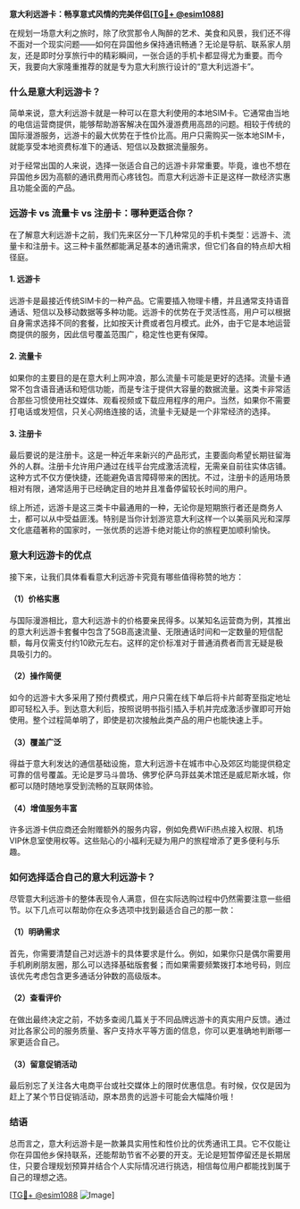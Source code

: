 **意大利远游卡：畅享意式风情的完美伴侣[[TG💪+ @esim1088](https://t.me/s/esim1088)]**

在规划一场意大利之旅时，除了欣赏那令人陶醉的艺术、美食和风景，我们还不得不面对一个现实问题——如何在异国他乡保持通讯畅通？无论是导航、联系家人朋友，还是即时分享旅行中的精彩瞬间，一张合适的手机卡都显得尤为重要。而今天，我要向大家隆重推荐的就是专为意大利旅行设计的“意大利远游卡”。

### 什么是意大利远游卡？

简单来说，意大利远游卡就是一种可以在意大利使用的本地SIM卡。它通常由当地的电信运营商提供，能够帮助游客解决在国外漫游费用高昂的问题。相较于传统的国际漫游服务，远游卡的最大优势在于性价比高。用户只需购买一张本地SIM卡，就能享受本地资费标准下的通话、短信以及数据流量服务。

对于经常出国的人来说，选择一张适合自己的远游卡非常重要。毕竟，谁也不想在异国他乡因为高额的通讯费用而心疼钱包。而意大利远游卡正是这样一款经济实惠且功能全面的产品。

### 远游卡 vs 流量卡 vs 注册卡：哪种更适合你？

在了解意大利远游卡之前，我们先来区分一下几种常见的手机卡类型：远游卡、流量卡和注册卡。这三种卡虽然都能满足基本的通讯需求，但它们各自的特点却大相径庭。

#### 1. 远游卡

远游卡是最接近传统SIM卡的一种产品。它需要插入物理卡槽，并且通常支持语音通话、短信以及移动数据等多种功能。远游卡的优势在于灵活性高，用户可以根据自身需求选择不同的套餐，比如按天计费或者包月模式。此外，由于它是本地运营商提供的服务，因此信号覆盖范围广，稳定性也更有保障。

#### 2. 流量卡

如果你的主要目的是在意大利上网冲浪，那么流量卡可能是更好的选择。流量卡通常不包含语音通话和短信功能，而是专注于提供大容量的数据流量。这类卡非常适合那些习惯使用社交媒体、观看视频或下载应用程序的用户。当然，如果你不需要打电话或发短信，只关心网络连接的话，流量卡无疑是一个非常经济的选择。

#### 3. 注册卡

最后要说的是注册卡。这是一种近年来新兴的产品形式，主要面向希望长期驻留海外的人群。注册卡允许用户通过在线平台完成激活流程，无需亲自前往实体店铺。这种方式不仅方便快捷，还能避免语言障碍带来的困扰。不过，注册卡的适用场景相对有限，通常适用于已经确定目的地并且准备停留较长时间的用户。

综上所述，远游卡是这三类卡中最通用的一种，无论你是短期旅行者还是商务人士，都可以从中受益匪浅。特别是当你计划游览意大利这样一个以美丽风光和深厚文化底蕴著称的国家时，一张优质的远游卡绝对能让你的旅程更加顺利愉快。

### 意大利远游卡的优点

接下来，让我们具体看看意大利远游卡究竟有哪些值得称赞的地方：

#### （1）价格实惠

与国际漫游相比，意大利远游卡的价格要亲民得多。以某知名运营商为例，其推出的意大利远游卡套餐中包含了5GB高速流量、无限通话时间和一定数量的短信配额，每月仅需支付约10欧元左右。这样的定价标准对于普通消费者而言无疑是极具吸引力的。

#### （2）操作简便

如今的远游卡大多采用了预付费模式，用户只需在线下单后将卡片邮寄至指定地址即可轻松入手。到达意大利后，按照说明书指引插入手机并完成激活步骤即可开始使用。整个过程简单明了，即使是初次接触此类产品的用户也能快速上手。

#### （3）覆盖广泛

得益于意大利发达的通信基础设施，意大利远游卡在城市中心及郊区均能提供稳定可靠的信号覆盖。无论是罗马斗兽场、佛罗伦萨乌菲兹美术馆还是威尼斯水城，你都可以随时随地享受到流畅的互联网体验。

#### （4）增值服务丰富

许多远游卡供应商还会附赠额外的服务内容，例如免费WiFi热点接入权限、机场VIP休息室使用权等。这些贴心的小福利无疑为用户的旅程增添了更多便利与乐趣。

### 如何选择适合自己的意大利远游卡？

尽管意大利远游卡的整体表现令人满意，但在实际选购过程中仍然需要注意一些细节。以下几点可以帮助你在众多选项中找到最适合自己的那一款：

#### （1）明确需求

首先，你需要清楚自己对远游卡的具体要求是什么。例如，如果你只是偶尔需要用手机刷刷朋友圈，那么可以选择基础版套餐；而如果需要频繁拨打本地号码，则应该优先考虑包含更多通话分钟数的高级版本。

#### （2）查看评价

在做出最终决定之前，不妨多查阅几篇关于不同品牌远游卡的真实用户反馈。通过对比各家公司的服务质量、客户支持水平等方面的信息，你可以更准确地判断哪一家更适合自己。

#### （3）留意促销活动

最后别忘了关注各大电商平台或社交媒体上的限时优惠信息。有时候，仅仅是因为赶上了某个节日促销活动，原本昂贵的远游卡可能会大幅降价哦！

### 结语

总而言之，意大利远游卡是一款兼具实用性和性价比的优秀通讯工具。它不仅能让你在异国他乡保持联系，还能帮助节省不必要的开支。无论是短暂停留还是长期居住，只要合理规划预算并结合个人实际情况进行挑选，相信每位用户都能找到属于自己的理想之选。

[[TG💪+ @esim1088](https://t.me/s/esim1088) ![Image](https://i.postimg.cc/4NQfJmqS/Snipaste-2025-05-13-00-14-12.png)]